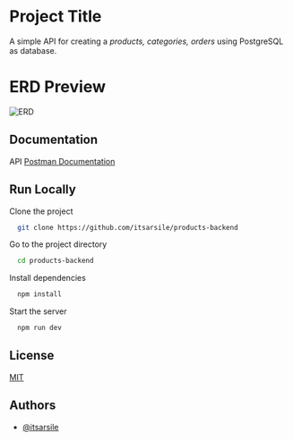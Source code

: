 
# Project Title

A simple API for creating a *products, categories, orders* using PostgreSQL as database.

# ERD Preview

![ERD]('erd.png')

## Documentation
API
[Postman Documentation]([https://linktodocumentation](https://documenter.getpostman.com/view/26499621/2s93sjT8DL))

  
## Run Locally

Clone the project

```bash
  git clone https://github.com/itsarsile/products-backend
```

Go to the project directory

```bash
  cd products-backend
```

Install dependencies

```bash
  npm install
```

Start the server

```bash
  npm run dev
```


## License

[MIT](https://choosealicense.com/licenses/mit/)


## Authors

- [@itsarsile](https://www.github.com/itsarsile)

